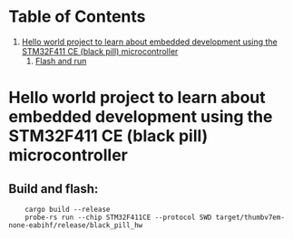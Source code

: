 # Table of Contents

1.  [Hello world project to learn about embedded development using the STM32F411 CE (black pill) microcontroller](#org7fce06e)
    1.  [Flash and run](#orgad01094)



<a id="org7fce06e"></a>

# Hello world project to learn about embedded development using the STM32F411 CE (black pill) microcontroller


<a id="orgad01094"></a>

## Build and flash:
    
        cargo build --release
        probe-rs run --chip STM32F411CE --protocol SWD target/thumbv7em-none-eabihf/release/black_pill_hw

